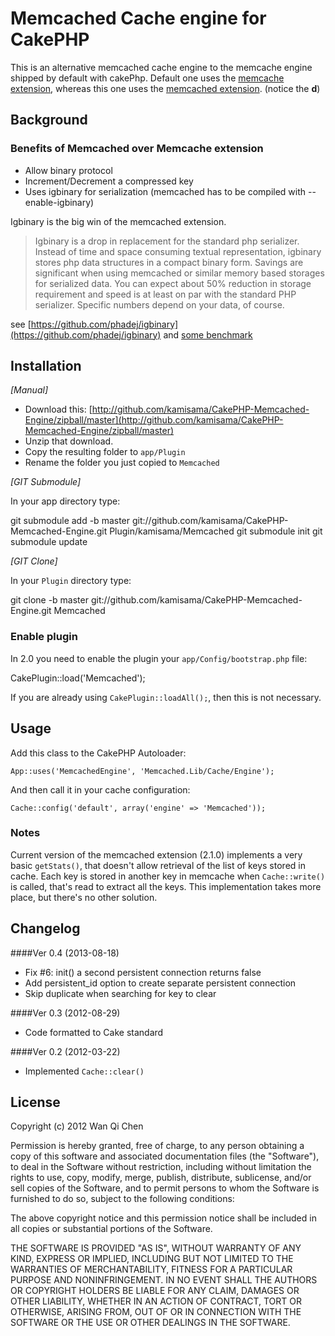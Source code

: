 # Memcached Cache engine for CakePHP

This is an alternative memcached cache engine to the memcache engine shipped by default with cakePhp.
Default one uses the [memcache extension](http://ca.php.net/manual/en/book.memcache.php), whereas this one uses the [memcached extension](http://ca.php.net/manual/en/book.memcached.php). (notice the **d**)

## Background

### Benefits of Memcached over Memcache extension


* Allow binary protocol
* Increment/Decrement a compressed key
* Uses igbinary for serialization (memcached has to be compiled with --enable-igbinary)

Igbinary is the big win of the memcached extension.

> Igbinary is a drop in replacement for the standard php serializer. Instead of
time and space consuming textual representation, igbinary stores php data
structures in a compact binary form. Savings are significant when using
memcached or similar memory based storages for serialized data. You can
expect about 50% reduction in storage requirement and speed is at least on par
with the standard PHP serializer. Specific numbers depend on your data, of
course.

see [https://github.com/phadej/igbinary](https://github.com/phadej/igbinary)
and [some benchmark](http://phpolyk.wordpress.com/2011/08/28/igbinary-the-new-php-serializer/)

## Installation

_[Manual]_

* Download this: [http://github.com/kamisama/CakePHP-Memcached-Engine/zipball/master](http://github.com/kamisama/CakePHP-Memcached-Engine/zipball/master)
* Unzip that download.
* Copy the resulting folder to `app/Plugin`
* Rename the folder you just copied to `Memcached`

_[GIT Submodule]_

In your app directory type:

  git submodule add -b master git://github.com/kamisama/CakePHP-Memcached-Engine.git Plugin/kamisama/Memcached
  git submodule init
  git submodule update

_[GIT Clone]_

In your `Plugin` directory type:

  git clone -b master git://github.com/kamisama/CakePHP-Memcached-Engine.git Memcached

### Enable plugin

In 2.0 you need to enable the plugin your `app/Config/bootstrap.php` file:

  CakePlugin::load('Memcached');

If you are already using `CakePlugin::loadAll();`, then this is not necessary.

## Usage

Add this class to the CakePHP Autoloader:

    App::uses('MemcachedEngine', 'Memcached.Lib/Cache/Engine');

And then call it in your cache configuration:

    Cache::config('default', array('engine' => 'Memcached'));

### Notes
Current version of the memcached extension (2.1.0) implements a very basic `getStats()`, that doesn't allow retrieval of the list of keys stored in cache.
Each key is stored in another key in memcache when `Cache::write()` is called, that's read to extract all the keys. This implementation takes more place, but there's no other solution.

## Changelog

####Ver 0.4 (2013-08-18)
* Fix #6: init() a second persistent connection returns false
* Add persistent_id option to create separate persistent connection
* Skip duplicate when searching for key to clear

####Ver 0.3 (2012-08-29)
* Code formatted to Cake standard

####Ver 0.2 (2012-03-22)
* Implemented `Cache::clear()`

## License

Copyright (c) 2012 Wan Qi Chen

Permission is hereby granted, free of charge, to any person obtaining a copy
of this software and associated documentation files (the "Software"), to deal
in the Software without restriction, including without limitation the rights
to use, copy, modify, merge, publish, distribute, sublicense, and/or sell
copies of the Software, and to permit persons to whom the Software is
furnished to do so, subject to the following conditions:

The above copyright notice and this permission notice shall be included in
all copies or substantial portions of the Software.

THE SOFTWARE IS PROVIDED "AS IS", WITHOUT WARRANTY OF ANY KIND, EXPRESS OR
IMPLIED, INCLUDING BUT NOT LIMITED TO THE WARRANTIES OF MERCHANTABILITY,
FITNESS FOR A PARTICULAR PURPOSE AND NONINFRINGEMENT. IN NO EVENT SHALL THE
AUTHORS OR COPYRIGHT HOLDERS BE LIABLE FOR ANY CLAIM, DAMAGES OR OTHER
LIABILITY, WHETHER IN AN ACTION OF CONTRACT, TORT OR OTHERWISE, ARISING FROM,
OUT OF OR IN CONNECTION WITH THE SOFTWARE OR THE USE OR OTHER DEALINGS IN
THE SOFTWARE.
